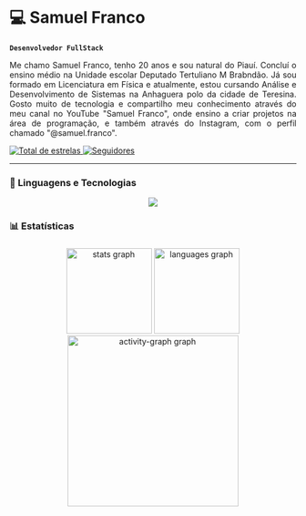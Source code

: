 # 💻 Samuel Franco

**`Desenvolvedor FullStack`**

<p style='text-align: justify;'>
Me chamo Samuel Franco, tenho 20 anos e sou natural do Piauí. Concluí o ensino médio na Unidade escolar Deputado Tertuliano M Brabndão. Já sou formado em Licenciatura em Física e atualmente, estou cursando Análise e Desenvolvimento de Sistemas na Anhaguera polo da cidade de Teresina. Gosto muito de tecnologia e compartilho meu conhecimento através do meu canal no YouTube "Samuel Franco", onde ensino a criar projetos na área de programação, e também através do Instagram, com o perfil chamado "@samuel.franco".
</p>

<p align="left">
    <a href="https://github.com/samuel-franco">
        <img 
            alt="Total de estrelas" 
            title="Total de estrelas GitHub" 
            src="https://custom-icon-badges.demolab.com/github/stars/samuel-franco?color=55960c&style=for-the-badge&labelColor=488207&logo=star&label=estrelas"
        />
    </a>
    <a href="https://github.com/samuel-franco?tab=followers">
        <img 
            alt="Seguidores" 
            title="Me siga no GitHub" 
            src="https://custom-icon-badges.demolab.com/github/followers/samuel-franco?color=236ad3&labelColor=1155ba&style=for-the-badge&logo=github&label=Seguidores&logoColor=white"
        />
    </a>
</p>

---

### 🤖 Linguagens e Tecnologias

<p align="center">
  <a href="https://skillicons.dev">
    <img src="https://skillicons.dev/icons?i=html,css,js,bootstrap,git,jquery,ts,mysql,java" />
  </a>
</p>

### 📊 Estatísticas

###

<div align="center">
  <img src="https://github-readme-stats.vercel.app/api?username=samuel-franco&hide_title=false&hide_rank=false&show_icons=true&include_all_commits=true&count_private=true&disable_animations=true&theme=tokyonight&locale=en&hide_border=false&order=1" height="150" alt="stats graph"  />
  <img src="https://github-readme-stats.vercel.app/api/top-langs?username=samuel-franco&locale=pt-br&hide_title=false&layout=compact&card_width=320&langs_count=9&theme=tokyonight&hide_border=false&order=2" height="150" alt="languages graph"  />
  <img src="https://github-readme-activity-graph.vercel.app/graph?username=samuel-franco&radius=16&theme=github-dark&area=true&order=5&hide_border=false&hide_title=false" height="300" alt="activity-graph graph"  />
</div>

###
